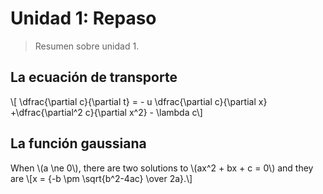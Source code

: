 # Unidad 1: Repaso

> Resumen sobre unidad 1.


## La ecuación de transporte

<p>
  \[ \dfrac{\partial c}{\partial t} = - u \dfrac{\partial c}{\partial x}   +\dfrac{\partial^2 c}{\partial x^2} - \lambda c\]
</p>

## La función gaussiana

<p>
  When \(a \ne 0\), there are two solutions to \(ax^2 + bx + c = 0\) and they are
  \[x = {-b \pm \sqrt{b^2-4ac} \over 2a}.\]
</p>

